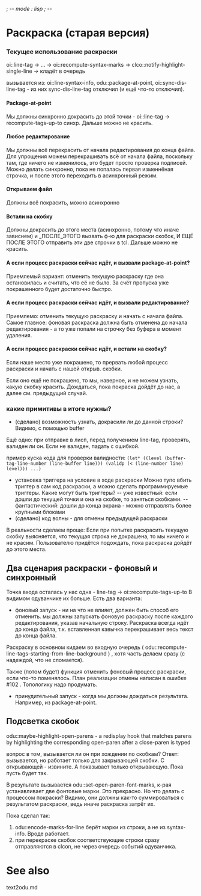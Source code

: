 ﻿; -*- mode : lisp ; -*-

Раскраска (старая версия)
=========


### Текущее использование раскраски


oi::line-tag -> ... -> oi::recompute-syntax-marks -> clco::notify-highlight-single-line -> кладёт в очередь

вызывается из: oi::line-syntax-info, odu::package-at-point, oi::sync-dis-line-tag -
из них sync-dis-line-tag отключил (и ещё что-то отключил).

#### Package-at-point
Мы должны синхронно докрасить до этой точки - oi::line-tag -> recompute-tags-up-to синхр.
Дальше можно не красить. 

#### Любое редактирование
Мы должны всё перекрасить от начала редактирования до конца файла.
Для упрощения можем перекрашивать всё от начала файла, поскольку там, где ничего
не изменилось, это будет просто проверка подписей. Можно делать синхронно, пока не
попалась первая изменнёная строчка, и после этого переходить в асинхронный режим.

#### Открываем файл
Должны всё покрасить, можно асинхронно

#### Встали на скобку
Должны докрасить до этого места (асинхронно, потому что иначе зависнем) и _ПОСЛЕ_ЭТОГО
вызвать ф-ю для раскраски скобок, И ЕЩЁ ПОСЛЕ ЭТОГО отправить эти две строчки в tcl.
Дальше можно не красить. 

#### А если процесс раскраски сейчас идёт, и вызвали package-at-point?
Приемлемый вариант: отменить текущую раскраску где она остановилась и считать, что её не было. За счёт пропуска уже покрашенного будет достаточно быстро.

#### А если процесс раскраски сейчас идёт, и вызвали редактирование?
Приемлемо: отменить текущую раскраску и начать с начала файла.
Самое главное: фоновая раскраска должна быть отменена до начала редактирования - а то
уже попали на строчку без буфера в момент удаления. 

#### А если процесс раскраски сейчас идёт, и встали на скобку?
Если наше место уже покрашено, то прервать любой процесс раскраски и
начать с нашей открыв. скобки.

Если оно ещё не покрашено, то мы, наверное, и не можем узнать, какую скобку красить.
Дождаться, пока покраска дойдёт до нас, а далее см. предыдущий случай. 

### какие примитивы в итоге нужны?

- (сделано) возможность узнать, докрасили ли до данной строки? Видимо, с помощью buffer

Ещё одно: при отправке в лисп, перед получением line-tag, проверять, валиден ли он.
Если не валиден, падать с ошибкой.

пример куска кода для проверки валидности:
``(let* ((level (buffer-tag-line-number (line-buffer line)))
       (validp (< (line-number line) level)))
  ...)``
                
- установка триггера на условие в ходе раскраски
Можно тупо вбить триггер в сам код раскраски, а можно сделать программируемые триггеры.
Какие могут быть триггеры?
-- уже известный: если дошли до текущей точки и она на скобке, то заняться скобками.
-- фантастический: дошли до конца экрана - можно отправлять более крупными блоками
- (сделано) код волны - для отмены предыдущей раскраски

В реальности сделаем проще:
Если при попытке раскрасить текущую скобку выясняется, что текущая строка не докрашена,
то мы ничего и не красим. Пользователю придётся подождать, пока раскраска дойдёт до этого места. 


Два сценария раскраски - фоновый и синхронный
--------------
Точка входа осталась у нас одна - line-tag -> oi::recompute-tags-up-to
В видимом одуванчике их больше. 
Есть два варианта:
- фоновый запуск - ни на что не влияет, должен быть способ его отменить.
мы должны запускать фоновую раскраску после каждого редактирования, указав начальную строку.
Раскраска всегда идёт до конца файла, т.к. вставленная кавычка перекрашивает весь текст до конца файла. 

Раскраску в основном кидаем во входную очередь ( odu::recompute-line-tags-starting-from-line-background ) , хотя часть делаем сразу (с надеждой, что не сломается).

Также (потом будет) функция отменить фоновый процесс раскраски, если что-то поменялось. План реализации отмены написан в ошибке #102 . Топологику надо продумать. 
                                                                 
- принудительный запуск - когда мы должны дождаться результата. Например, из package-at-point. 


Подсветка скобок
------------
odu::maybe-highlight-open-parens - a redisplay hook that matches parens by highlighting the corresponding open-paren after a close-paren is typed

вопрос в том, вызывается ли он при хождении по скобкам?
Ответ: вызывается, но работает только для закрывающей скобки. С открывающей - извините.
А показывает только открывающую. Пока пусть будет так.

В результате вызывается odu::set-open-paren-font-marks, к-рая устанавливает
две фонтовые марки. Это прекрасно. Но что делать с процессом покраски?
Видимо, они должны как-то суммироваться с результатом раскраски, ведь иначе раскраска затрёт их.

Пока сделал так:

1. odu::encode-marks-for-line берёт марки из строки, а не из syntax-info. Вроде работает.
2. при перекраске скобок соответствующие строки сразу отправляются в clcon, не через
очередь событий одуванчика.

See also
========
text2odu.md
